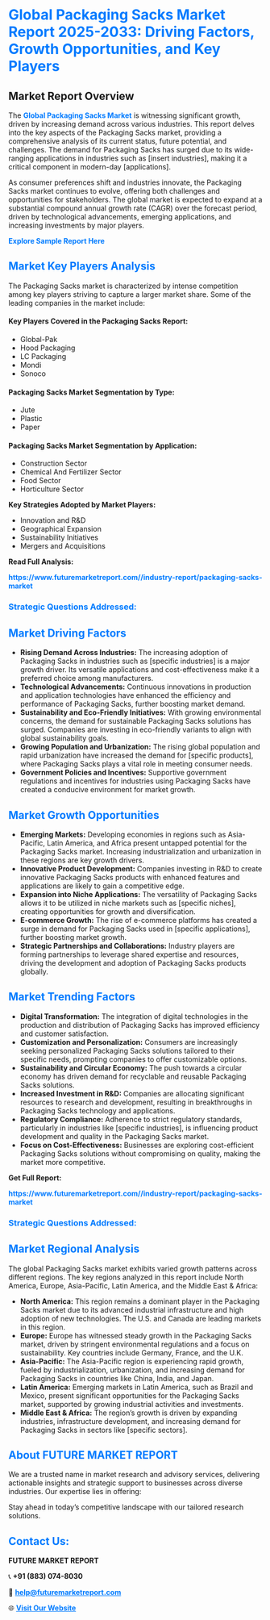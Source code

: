 <h1 style="color: #007BFF;">Global Packaging Sacks Market Report 2025-2033: Driving Factors, Growth Opportunities, and Key Players</h1>

<section id="overview">
<h2>Market Report Overview</h2>
<p>The <a href="https://www.futuremarketreport.com//industry-report/packaging-sacks-market" style="color: #007BFF; text-decoration: none;"><strong>Global Packaging Sacks Market</strong></a> is witnessing significant growth, driven by increasing demand across various industries. This report delves into the key aspects of the Packaging Sacks market, providing a comprehensive analysis of its current status, future potential, and challenges. The demand for Packaging Sacks has surged due to its wide-ranging applications in industries such as [insert industries], making it a critical component in modern-day [applications].</p>
<p>As consumer preferences shift and industries innovate, the Packaging Sacks market continues to evolve, offering both challenges and opportunities for stakeholders. The global market is expected to expand at a substantial compound annual growth rate (CAGR) over the forecast period, driven by technological advancements, emerging applications, and increasing investments by major players.</p>
</section>

<section id="overview">
<p><a href="https://www.futuremarketreport.com//request-sample/reportId=50861" style="color: #007BFF; text-decoration: none;"><strong>Explore Sample Report Here</strong></a></p>
</section>

<section id="key-players">
<h2 style="color: #007BFF;">Market Key Players Analysis</h2>
<p>The Packaging Sacks market is characterized by intense competition among key players striving to capture a larger market share. Some of the leading companies in the market include:</p>
<h4>Key Players Covered in the Packaging Sacks Report:</h4>
<ul><li>Global-Pak</li><li>Hood Packaging</li><li>LC Packaging</li><li>Mondi</li><li>Sonoco</li></ul>
<h4>Packaging Sacks Market Segmentation by Type:</h4>
<ul><li>Jute</li><li>Plastic</li><li>Paper</li></ul>

<h4>Packaging Sacks Market Segmentation by Application:</h4>
<ul><li>Construction Sector</li><li>Chemical And Fertilizer Sector</li><li>Food Sector</li><li>Horticulture Sector</li></ul>
<p><strong>Key Strategies Adopted by Market Players:</strong></p>
<ul>
<li>Innovation and R&D</li>
<li>Geographical Expansion</li>
<li>Sustainability Initiatives</li>
<li>Mergers and Acquisitions</li>
</ul>
</section>

<section>
<p><strong>Read Full Analysis: </strong></p><a href="https://www.futuremarketreport.com//industry-report/packaging-sacks-market" style="color: #007BFF; text-decoration: none;"><strong>https://www.futuremarketreport.com//industry-report/packaging-sacks-market</strong></a>
<h3 style="color: #007BFF;">Strategic Questions Addressed:</h3>
</section>

<section id="driving-factors">
<h2 style="color: #007BFF;">Market Driving Factors</h2>
<ul>
<li><strong>Rising Demand Across Industries:</strong> The increasing adoption of Packaging Sacks in industries such as [specific industries] is a major growth driver. Its versatile applications and cost-effectiveness make it a preferred choice among manufacturers.</li>
<li><strong>Technological Advancements:</strong> Continuous innovations in production and application technologies have enhanced the efficiency and performance of Packaging Sacks, further boosting market demand.</li>
<li><strong>Sustainability and Eco-Friendly Initiatives:</strong> With growing environmental concerns, the demand for sustainable Packaging Sacks solutions has surged. Companies are investing in eco-friendly variants to align with global sustainability goals.</li>
<li><strong>Growing Population and Urbanization:</strong> The rising global population and rapid urbanization have increased the demand for [specific products], where Packaging Sacks plays a vital role in meeting consumer needs.</li>
<li><strong>Government Policies and Incentives:</strong> Supportive government regulations and incentives for industries using Packaging Sacks have created a conducive environment for market growth.</li>
</ul>
</section>

<section id="growth-opportunities">
<h2 style="color: #007BFF;">Market Growth Opportunities</h2>
<ul>
<li><strong>Emerging Markets:</strong> Developing economies in regions such as Asia-Pacific, Latin America, and Africa present untapped potential for the Packaging Sacks market. Increasing industrialization and urbanization in these regions are key growth drivers.</li>
<li><strong>Innovative Product Development:</strong> Companies investing in R&D to create innovative Packaging Sacks products with enhanced features and applications are likely to gain a competitive edge.</li>
<li><strong>Expansion into Niche Applications:</strong> The versatility of Packaging Sacks allows it to be utilized in niche markets such as [specific niches], creating opportunities for growth and diversification.</li>
<li><strong>E-commerce Growth:</strong> The rise of e-commerce platforms has created a surge in demand for Packaging Sacks used in [specific applications], further boosting market growth.</li>
<li><strong>Strategic Partnerships and Collaborations:</strong> Industry players are forming partnerships to leverage shared expertise and resources, driving the development and adoption of Packaging Sacks products globally.</li>
</ul>
</section>

<section id="trending-factors">
<h2 style="color: #007BFF;">Market Trending Factors</h2>
<ul>
<li><strong>Digital Transformation:</strong> The integration of digital technologies in the production and distribution of Packaging Sacks has improved efficiency and customer satisfaction.</li>
<li><strong>Customization and Personalization:</strong> Consumers are increasingly seeking personalized Packaging Sacks solutions tailored to their specific needs, prompting companies to offer customizable options.</li>
<li><strong>Sustainability and Circular Economy:</strong> The push towards a circular economy has driven demand for recyclable and reusable Packaging Sacks solutions.</li>
<li><strong>Increased Investment in R&D:</strong> Companies are allocating significant resources to research and development, resulting in breakthroughs in Packaging Sacks technology and applications.</li>
<li><strong>Regulatory Compliance:</strong> Adherence to strict regulatory standards, particularly in industries like [specific industries], is influencing product development and quality in the Packaging Sacks market.</li>
<li><strong>Focus on Cost-Effectiveness:</strong> Businesses are exploring cost-efficient Packaging Sacks solutions without compromising on quality, making the market more competitive.</li>
</ul>
</section>

<section>
<p><strong>Get Full Report: </strong></p><a href="https://www.futuremarketreport.com//industry-report/packaging-sacks-market" style="color: #007BFF; text-decoration: none;"><strong>https://www.futuremarketreport.com//industry-report/packaging-sacks-market</strong></a>
<h3 style="color: #007BFF;">Strategic Questions Addressed:</h3>
</section>


<section id="regional-analysis">
<h2 style="color: #007BFF;">Market Regional Analysis</h2>
<p>The global Packaging Sacks market exhibits varied growth patterns across different regions. The key regions analyzed in this report include North America, Europe, Asia-Pacific, Latin America, and the Middle East & Africa:</p>
<ul>
<li><strong>North America:</strong> This region remains a dominant player in the Packaging Sacks market due to its advanced industrial infrastructure and high adoption of new technologies. The U.S. and Canada are leading markets in this region.</li>
<li><strong>Europe:</strong> Europe has witnessed steady growth in the Packaging Sacks market, driven by stringent environmental regulations and a focus on sustainability. Key countries include Germany, France, and the U.K.</li>
<li><strong>Asia-Pacific:</strong> The Asia-Pacific region is experiencing rapid growth, fueled by industrialization, urbanization, and increasing demand for Packaging Sacks in countries like China, India, and Japan.</li>
<li><strong>Latin America:</strong> Emerging markets in Latin America, such as Brazil and Mexico, present significant opportunities for the Packaging Sacks market, supported by growing industrial activities and investments.</li>
<li><strong>Middle East & Africa:</strong> The region’s growth is driven by expanding industries, infrastructure development, and increasing demand for Packaging Sacks in sectors like [specific sectors].</li>
</ul>
</section>

<footer>
<h2 style="color: #007BFF;">About FUTURE MARKET REPORT</h2>
<p>We are a trusted name in market research and advisory services, delivering actionable insights and strategic support to businesses across diverse industries. Our expertise lies in offering:</p>

<p>Stay ahead in today’s competitive landscape with our tailored research solutions.</p>

<h2 style="color: #007BFF;">Contact Us:</h2>
<p><strong>FUTURE MARKET REPORT</strong></p>
<p>📞 <strong>+91 (883) 074-8030</strong></p>
<p>📧 <strong><a href="mailto:help@futuremarketreport.com" style="color: #007BFF;">help@futuremarketreport.com</a></strong></p>
<p>🌐 <strong><a href="https://www.futuremarketreport.com/" style="color: #007BFF;">Visit Our Website</a></strong></p>
</footer>